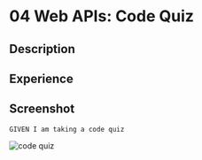 # 04 Web APIs: Code Quiz

## Description



## Experience


## Screenshot
```
GIVEN I am taking a code quiz

```



![code quiz](./Assets/04-web-apis-homework-demo.gif)

